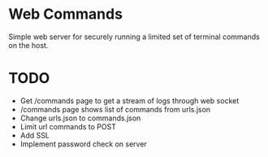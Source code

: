 # Web Commands

Simple web server for securely running a limited set of
terminal commands on the host.

# TODO

* Get /commands page to get a stream of logs through web socket
* /commands page shows list of commands from urls.json
* Change urls.json to commands.json
* Limit url commands to POST
* Add SSL
* Implement password check on server
